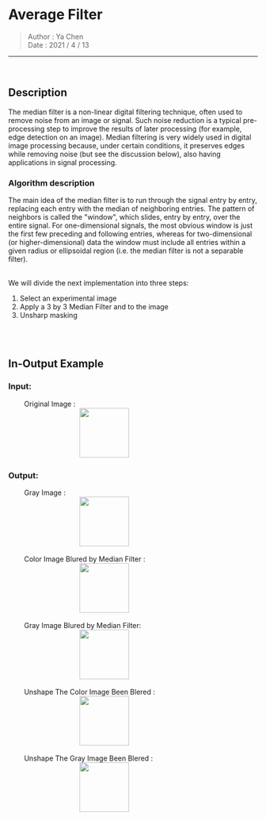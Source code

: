 # Average Filter

> Author : Ya Chen<br>
> Date : 2021 / 4 / 13

---

<br>
<div>

## Description

The median filter is a non-linear digital filtering technique, often used to remove noise from an image or signal. Such noise reduction is a typical pre-processing step to improve the results of later processing (for example, edge detection on an image). Median filtering is very widely used in digital image processing because, under certain conditions, it preserves edges while removing noise (but see the discussion below), also having applications in signal processing.<br>

### Algorithm description

The main idea of the median filter is to run through the signal entry by entry, replacing each entry with the median of neighboring entries. The pattern of neighbors is called the "window", which slides, entry by entry, over the entire signal. For one-dimensional signals, the most obvious window is just the first few preceding and following entries, whereas for two-dimensional (or higher-dimensional) data the window must include all entries within a given radius or ellipsoidal region (i.e. the median filter is not a separable filter).

<br>
We will divide the next implementation into three steps:

1. Select an experimental image
2. Apply a 3 by 3 Median Filter and to the image
3. Unsharp masking

</div>
<br>
<br>
<div>

## In-Output Example

### Input:

&emsp;&emsp; Original Image :<br>
&emsp;&emsp;&emsp;&emsp;&emsp;&emsp;&emsp;&emsp;&emsp;&emsp;
<img src = "https://i.imgur.com/2RAl6cv.jpg" width = "100">

### Output:

&emsp;&emsp; Gray Image :<br>
&emsp;&emsp;&emsp;&emsp;&emsp;&emsp;&emsp;&emsp;&emsp;&emsp;
<img src = "https://i.imgur.com/VMOW0jx.jpgg" width = "100">

&emsp;&emsp; Color Image Blured by Median Filter :<br>
&emsp;&emsp;&emsp;&emsp;&emsp;&emsp;&emsp;&emsp;&emsp;&emsp;
<img src = "https://i.imgur.com/YQ6tupk.jpg" width = "100">

&emsp;&emsp; Gray Image Blured by Median Filter:<br>
&emsp;&emsp;&emsp;&emsp;&emsp;&emsp;&emsp;&emsp;&emsp;&emsp;
<img src = "https://i.imgur.com/pITn7ew.jpg" width = "100">

&emsp;&emsp; Unshape The Color Image Been Blered :<br>
&emsp;&emsp;&emsp;&emsp;&emsp;&emsp;&emsp;&emsp;&emsp;&emsp;
<img src = "https://i.imgur.com/Bm66qP6.jpg" width = "100">

&emsp;&emsp; Unshape The Gray Image Been Blered :<br>
&emsp;&emsp;&emsp;&emsp;&emsp;&emsp;&emsp;&emsp;&emsp;&emsp;
<img src = "https://i.imgur.com/duwdv35.jpg" width = "100">

</div>
